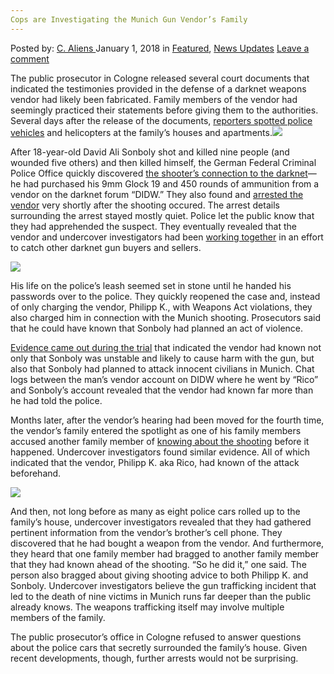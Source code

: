 ```yaml
---
Cops are Investigating the Munich Gun Vendor’s Family
---
```

<article class="post-listing post-24221 post type-post status-publish format-standard has-post-thumbnail hentry 
 tag-cops tag-family tag-gun tag-investigating tag-munich tag-vendors">
<div class="post-inner">
<span>Posted by: <a href="https://www.deepdotweb.com/author/caliens/" title="">C. Aliens </a></span>
<span>January 1, 2018</span>
<span>in <a href="https://www.deepdotweb.com/category/deepdot-news/" rel="category tag">Featured</a>, <a href="https://www.deepdotweb.com/category/news-updates/" rel="category tag">News Updates</a></span>
<span><a href="https://www.deepdotweb.com/2018/01/01/cops-investigating-munich-gun-vendors-family/#respond">Leave a comment</a></span>


<p>The public prosecutor in Cologne released several court documents that indicated the testimonies provided in the defense of a darknet weapons vendor had likely been fabricated. Family members of the vendor had seemingly practiced their statements before giving them to the authorities. Several days after the release of the documents, <a href="https://www.ksta.de/region/rhein-erft/pulheim/pulheim-grosses-aufgebot-an-polizei---waffengeschaefte-im-darknet--29296786?originalReferrer=">reporters spotted police vehicles</a> and helicopters at the family’s houses and apartments.<img class="wp-image-24224 aligncenter" src="https://www.deepdotweb.com/wp-content/uploads/2017/12/word-image-83.jpeg" srcset="https://www.deepdotweb.com/wp-content/uploads/2017/12/word-image-83.jpeg 660w, https://www.deepdotweb.com/wp-content/uploads/2017/12/word-image-83-300x150.jpeg 300w" sizes="(max-width: 660px) 100vw, 660px" /></p>
<p>After 18-year-old David Ali Sonboly shot and killed nine people (and wounded five others) and then killed himself, the German Federal Criminal Police Office quickly discovered <a href="https://www.deepdotweb.com/2016/07/24/munich-gunman-got-weapon-darknet/">the shooter’s connection to the darknet</a>—he had purchased his 9mm Glock 19 and 450 rounds of ammunition from a vendor on the darknet forum “DIDW.” They also found and <a href="https://www.deepdotweb.com/2016/08/25/german-dnm-vendor-arrested-selling-glock-munich-shooter/">arrested the vendor</a> very shortly after the shooting occured. The arrest details surrounding the arrest stayed mostly quiet. Police let the public know that they had apprehended the suspect. They eventually revealed that the vendor and undercover investigators had been <a href="https://www.deepdotweb.com/2016/10/25/darknet-weapon-vendor-sold-weapons-munich-gunman-working-police/">working together</a> in an effort to catch other darknet gun buyers and sellers.</p>
<p><img class="wp-image-24225" src="https://www.deepdotweb.com/wp-content/uploads/2017/12/word-image-84.jpeg" srcset="https://www.deepdotweb.com/wp-content/uploads/2017/12/word-image-84.jpeg 800w, https://www.deepdotweb.com/wp-content/uploads/2017/12/word-image-84-300x169.jpeg 300w" sizes="(max-width: 800px) 100vw, 800px" /></p>
<p>His life on the police’s leash seemed set in stone until he handed his passwords over to the police. They quickly reopened the case and, instead of only charging the vendor, Philipp K., with Weapons Act violations, they also charged him in connection with the Munich shooting. Prosecutors said that he could have known that Sonboly had planned an act of violence.</p>
<p><a href="https://www.deepdotweb.com/2017/09/05/details-released-case-german-arms-dealer-sold-glock-gun-munich-shooter/">Evidence came out during the trial</a> that indicated the vendor had known not only that Sonboly was unstable and likely to cause harm with the gun, but also that Sonboly had planned to attack innocent civilians in Munich. Chat logs between the man’s vendor account on DIDW where he went by “Rico” and Sonboly’s account revealed that the vendor had known far more than he had told the police.</p>
<p>Months later, after the vendor’s hearing had been moved for the fourth time, the vendor’s family entered the spotlight as one of his family members accused another family member of <a href="https://www.deepdotweb.com/2016/11/19/weapon-vendors-case-reopened-charged-negligent-homicide-munich-shooting/">knowing about the shooting</a> before it happened. Undercover investigators found similar evidence. All of which indicated that the vendor, Philipp K. aka Rico, had known of the attack beforehand.</p>
<p><img class="wp-image-24226" src="https://www.deepdotweb.com/wp-content/uploads/2017/12/word-image-85.jpeg" srcset="https://www.deepdotweb.com/wp-content/uploads/2017/12/word-image-85.jpeg 800w, https://www.deepdotweb.com/wp-content/uploads/2017/12/word-image-85-300x169.jpeg 300w" sizes="(max-width: 800px) 100vw, 800px" /></p>
<p>And then, not long before as many as eight police cars rolled up to the family’s house, undercover investigators revealed that they had gathered pertinent information from the vendor’s brother’s cell phone. They discovered that he had bought a weapon from the vendor. And furthermore, they heard that one family member had bragged to another family member that they had known ahead of the shooting. “So he did it,” one said. The person also bragged about giving shooting advice to both Philipp K. and Sonboly. Undercover investigators believe the gun trafficking incident that led to the death of nine victims in Munich runs far deeper than the public already knows. The weapons trafficking itself may involve multiple members of the family.</p>
<p>The public prosecutor&#8217;s office in Cologne refused to answer questions about the police cars that secretly surrounded the family’s house. Given recent developments, though, further arrests would not be surprising.</p>
</div>
<span style="display:none"><a href="https://www.deepdotweb.com/tag/cops/" rel="tag">cops</a> <a href="https://www.deepdotweb.com/tag/family/" rel="tag">family</a> <a href="https://www.deepdotweb.com/tag/gun/" rel="tag">gun</a> <a href="https://www.deepdotweb.com/tag/investigating/" rel="tag">investigating</a> <a href="https://www.deepdotweb.com/tag/munich/" rel="tag">munich</a> <a href="https://www.deepdotweb.com/tag/vendors/" rel="tag">vendors</a></span> <span style="display:none" class="updated">2018-01-01</span>
<div style="display:none" class="vcard author" itemprop="author" itemscope itemtype="http://schema.org/Person"><strong class="fn" itemprop="name"><a href="https://www.deepdotweb.com/author/caliens/" title="Posts by C. Aliens" rel="author">C. Aliens</a></strong></div>
</div>
</article>

